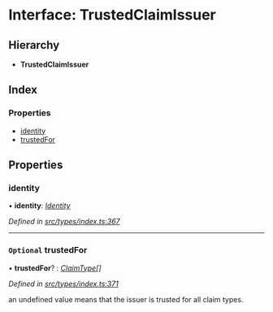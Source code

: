 # Interface: TrustedClaimIssuer

## Hierarchy

* **TrustedClaimIssuer**

## Index

### Properties

* [identity](trustedclaimissuer.md#identity)
* [trustedFor](trustedclaimissuer.md#optional-trustedfor)

## Properties

###  identity

• **identity**: *[Identity](../classes/identity.md)*

*Defined in [src/types/index.ts:367](https://github.com/PolymathNetwork/polymesh-sdk/blob/23062de4/src/types/index.ts#L367)*

___

### `Optional` trustedFor

• **trustedFor**? : *[ClaimType](../enums/claimtype.md)[]*

*Defined in [src/types/index.ts:371](https://github.com/PolymathNetwork/polymesh-sdk/blob/23062de4/src/types/index.ts#L371)*

an undefined value means that the issuer is trusted for all claim types.
